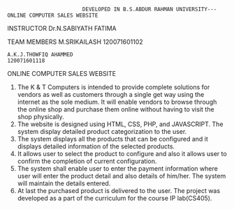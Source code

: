                             DEVELOPED IN B.S.ABDUR RAHMAN UNIVERSITY---ONLINE COMPUTER SALES WEBSITE



INSTRUCTOR
	Dr.N.SABIYATH FATIMA


TEAM MEMBERS
	M.SRIKAILASH
	120071601102

	A.K.J.THOWFIQ AHAMMED
	120071601118

	


ONLINE COMPUTER SALES WEBSITE


1.	The K & T Computers is intended to provide complete solutions for vendors as well as customers through a single get way using the internet as the sole medium. It will enable vendors to browse through the online shop and purchase them online without having to visit the shop physically.
2.	The website is designed using HTML, CSS, PHP, and JAVASCRIPT. The system display detailed product categorization to the user.
3.	The system displays all the products that can be configured and it displays detailed information of the selected products.
4.	It allows user to select the product to configure and also it allows user to confirm the completion of current configuration. 
5.	The system shall enable user to enter the payment information where user will enter the product detail and also details of him/her. The system will maintain the details entered.
6.	At last the purchased product is delivered to the user.
The project was developed as a part of the curriculum for the course IP lab(CS405).



